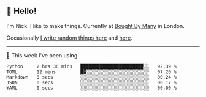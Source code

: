## 👋 Hello! 

I'm Nick. I like to make things. Currently at [Bought By Many](https://boughtbymany.com) in London.

Occasionally [I write random things here](https://nicksnell.com) and [here](https://twitter.com/nicksnell).

-------

🚀 This week I've been using

<!--START_SECTION:waka-->

```text
Python     2 hrs 36 mins   ███████████████████████░░   92.39 %
TOML       12 mins         █▓░░░░░░░░░░░░░░░░░░░░░░░   07.20 %
Markdown   0 secs          ░░░░░░░░░░░░░░░░░░░░░░░░░   00.24 %
JSON       0 secs          ░░░░░░░░░░░░░░░░░░░░░░░░░   00.17 %
YAML       0 secs          ░░░░░░░░░░░░░░░░░░░░░░░░░   00.00 %
```

<!--END_SECTION:waka-->
